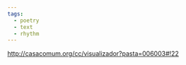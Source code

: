 ```yaml
---
tags:
  - poetry
  - text
  - rhythm
---
```


http://casacomum.org/cc/visualizador?pasta=006003#!22
